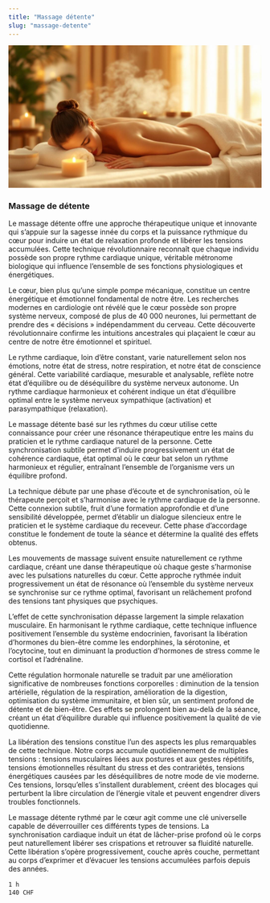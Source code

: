 ```yaml
---
title: "Massage détente"
slug: "massage-detente"
---
```


![Massage de détente](./images/massage-detente.jpg)

### Massage de détente

Le massage détente offre une approche thérapeutique unique et innovante qui s’appuie sur la sagesse innée du corps et la puissance rythmique du cœur pour induire un état de relaxation profonde et libérer les tensions accumulées. Cette technique révolutionnaire reconnaît que chaque individu possède son propre rythme cardiaque unique, véritable métronome biologique qui influence l’ensemble de ses fonctions physiologiques et énergétiques.

Le cœur, bien plus qu’une simple pompe mécanique, constitue un centre énergétique et émotionnel fondamental de notre être. Les recherches modernes en cardiologie ont révélé que le cœur possède son propre système nerveux, composé de plus de 40 000 neurones, lui permettant de prendre des « décisions » indépendamment du cerveau. Cette découverte révolutionnaire confirme les intuitions ancestrales qui plaçaient le cœur au centre de notre être émotionnel et spirituel.

Le rythme cardiaque, loin d’être constant, varie naturellement selon nos émotions, notre état de stress, notre respiration, et notre état de conscience général. Cette variabilité cardiaque, mesurable et analysable, reflète notre état d’équilibre ou de déséquilibre du système nerveux autonome. Un rythme cardiaque harmonieux et cohérent indique un état d’équilibre optimal entre le système nerveux sympathique (activation) et parasympathique (relaxation).

Le massage détente basé sur les rythmes du cœur utilise cette connaissance pour créer une résonance thérapeutique entre les mains du praticien et le rythme cardiaque naturel de la personne. Cette synchronisation subtile permet d’induire progressivement un état de cohérence cardiaque, état optimal où le cœur bat selon un rythme harmonieux et régulier, entraînant l’ensemble de l’organisme vers un équilibre profond.

La technique débute par une phase d’écoute et de synchronisation, où le thérapeute perçoit et s’harmonise avec le rythme cardiaque de la personne. Cette connexion subtile, fruit d’une formation approfondie et d’une sensibilité développée, permet d’établir un dialogue silencieux entre le praticien et le système cardiaque du receveur. Cette phase d’accordage constitue le fondement de toute la séance et détermine la qualité des effets obtenus.

Les mouvements de massage suivent ensuite naturellement ce rythme cardiaque, créant une danse thérapeutique où chaque geste s’harmonise avec les pulsations naturelles du cœur. Cette approche rythmée induit progressivement un état de résonance où l’ensemble du système nerveux se synchronise sur ce rythme optimal, favorisant un relâchement profond des tensions tant physiques que psychiques.

L’effet de cette synchronisation dépasse largement la simple relaxation musculaire. En harmonisant le rythme cardiaque, cette technique influence positivement l’ensemble du système endocrinien, favorisant la libération d’hormones du bien-être comme les endorphines, la sérotonine, et l’ocytocine, tout en diminuant la production d’hormones de stress comme le cortisol et l’adrénaline.

Cette régulation hormonale naturelle se traduit par une amélioration significative de nombreuses fonctions corporelles : diminution de la tension artérielle, régulation de la respiration, amélioration de la digestion, optimisation du système immunitaire, et bien sûr, un sentiment profond de détente et de bien-être. Ces effets se prolongent bien au-delà de la séance, créant un état d’équilibre durable qui influence positivement la qualité de vie quotidienne.

La libération des tensions constitue l’un des aspects les plus remarquables de cette technique. Notre corps accumule quotidiennement de multiples tensions : tensions musculaires liées aux postures et aux gestes répétitifs, tensions émotionnelles résultant du stress et des contrariétés, tensions énergétiques causées par les déséquilibres de notre mode de vie moderne. Ces tensions, lorsqu’elles s’installent durablement, créent des blocages qui perturbent la libre circulation de l’énergie vitale et peuvent engendrer divers troubles fonctionnels.

Le massage détente rythmé par le cœur agit comme une clé universelle capable de déverrouiller ces différents types de tensions. La synchronisation cardiaque induit un état de lâcher-prise profond où le corps peut naturellement libérer ses crispations et retrouver sa fluidité naturelle. Cette libération s’opère progressivement, couche après couche, permettant au corps d’exprimer et d’évacuer les tensions accumulées parfois depuis des années.

```
1 h
140 CHF
```
